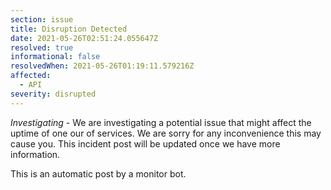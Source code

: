 ```yaml
---
section: issue
title: Disruption Detected
date: 2021-05-26T02:51:24.055647Z
resolved: true
informational: false
resolvedWhen: 2021-05-26T01:19:11.579216Z
affected:
  - API
severity: disrupted
---
```

*Investigating* - We are investigating a potential issue that might affect the uptime of one our of services. We are sorry for any inconvenience this may cause you. This incident post will be updated once we have more information.

This is an automatic post by a monitor bot.
        